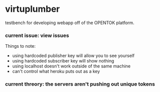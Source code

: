 # virtuplumber

testbench for developing webapp off of the OPENTOK platform.


### current issue: view issues
Things to note:
- using hardcoded publisher key will allow you to see yourself
- using hardcoded subscriber key will show nothing
- using localhost doesn't work outside of the same machine
- can't control what heroku puts out as a key


### current threory: the servers aren't pushing out unique tokens

